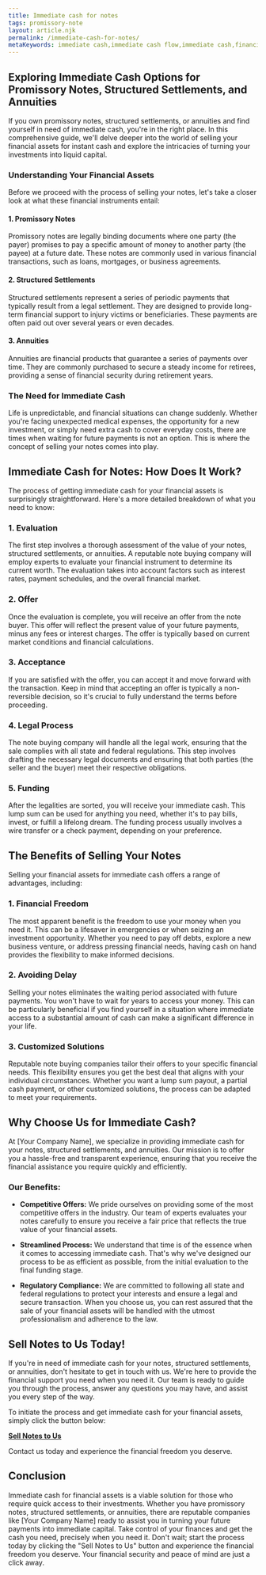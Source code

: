 ```yaml
---
title: Immediate cash for notes
tags: promissory-note
layout: article.njk
permalink: /immediate-cash-for-notes/
metaKeywords: immediate cash,immediate cash flow,immediate cash,financial instruments,financial needs,structured settlements;
---
```


## Exploring Immediate Cash Options for Promissory Notes, Structured Settlements, and Annuities

If you own promissory notes, structured settlements, or annuities and find yourself in need of immediate cash, you're in the right place. In this comprehensive guide, we'll delve deeper into the world of selling your financial assets for instant cash and explore the intricacies of turning your investments into liquid capital.

### Understanding Your Financial Assets

Before we proceed with the process of selling your notes, let's take a closer look at what these financial instruments entail:

#### 1. Promissory Notes

Promissory notes are legally binding documents where one party (the payer) promises to pay a specific amount of money to another party (the payee) at a future date. These notes are commonly used in various financial transactions, such as loans, mortgages, or business agreements.

#### 2. Structured Settlements

Structured settlements represent a series of periodic payments that typically result from a legal settlement. They are designed to provide long-term financial support to injury victims or beneficiaries. These payments are often paid out over several years or even decades.

#### 3. Annuities

Annuities are financial products that guarantee a series of payments over time. They are commonly purchased to secure a steady income for retirees, providing a sense of financial security during retirement years.

### The Need for Immediate Cash

Life is unpredictable, and financial situations can change suddenly. Whether you're facing unexpected medical expenses, the opportunity for a new investment, or simply need extra cash to cover everyday costs, there are times when waiting for future payments is not an option. This is where the concept of selling your notes comes into play.

## Immediate Cash for Notes: How Does It Work?

The process of getting immediate cash for your financial assets is surprisingly straightforward. Here's a more detailed breakdown of what you need to know:

### 1. Evaluation

The first step involves a thorough assessment of the value of your notes, structured settlements, or annuities. A reputable note buying company will employ experts to evaluate your financial instrument to determine its current worth. The evaluation takes into account factors such as interest rates, payment schedules, and the overall financial market.

### 2. Offer

Once the evaluation is complete, you will receive an offer from the note buyer. This offer will reflect the present value of your future payments, minus any fees or interest charges. The offer is typically based on current market conditions and financial calculations.

### 3. Acceptance

If you are satisfied with the offer, you can accept it and move forward with the transaction. Keep in mind that accepting an offer is typically a non-reversible decision, so it's crucial to fully understand the terms before proceeding.

### 4. Legal Process

The note buying company will handle all the legal work, ensuring that the sale complies with all state and federal regulations. This step involves drafting the necessary legal documents and ensuring that both parties (the seller and the buyer) meet their respective obligations.

### 5. Funding

After the legalities are sorted, you will receive your immediate cash. This lump sum can be used for anything you need, whether it's to pay bills, invest, or fulfill a lifelong dream. The funding process usually involves a wire transfer or a check payment, depending on your preference.

## The Benefits of Selling Your Notes

Selling your financial assets for immediate cash offers a range of advantages, including:

### 1. Financial Freedom

The most apparent benefit is the freedom to use your money when you need it. This can be a lifesaver in emergencies or when seizing an investment opportunity. Whether you need to pay off debts, explore a new business venture, or address pressing financial needs, having cash on hand provides the flexibility to make informed decisions.

### 2. Avoiding Delay

Selling your notes eliminates the waiting period associated with future payments. You won't have to wait for years to access your money. This can be particularly beneficial if you find yourself in a situation where immediate access to a substantial amount of cash can make a significant difference in your life.

### 3. Customized Solutions

Reputable note buying companies tailor their offers to your specific financial needs. This flexibility ensures you get the best deal that aligns with your individual circumstances. Whether you want a lump sum payout, a partial cash payment, or other customized solutions, the process can be adapted to meet your requirements.

## Why Choose Us for Immediate Cash?

At [Your Company Name], we specialize in providing immediate cash for your notes, structured settlements, and annuities. Our mission is to offer you a hassle-free and transparent experience, ensuring that you receive the financial assistance you require quickly and efficiently.

### Our Benefits:

- **Competitive Offers:** We pride ourselves on providing some of the most competitive offers in the industry. Our team of experts evaluates your notes carefully to ensure you receive a fair price that reflects the true value of your financial assets.

- **Streamlined Process:** We understand that time is of the essence when it comes to accessing immediate cash. That's why we've designed our process to be as efficient as possible, from the initial evaluation to the final funding stage.

- **Regulatory Compliance:** We are committed to following all state and federal regulations to protect your interests and ensure a legal and secure transaction. When you choose us, you can rest assured that the sale of your financial assets will be handled with the utmost professionalism and adherence to the law.

## Sell Notes to Us Today!

If you're in need of immediate cash for your notes, structured settlements, or annuities, don't hesitate to get in touch with us. We're here to provide the financial support you need when you need it. Our team is ready to guide you through the process, answer any questions you may have, and assist you every step of the way.

To initiate the process and get immediate cash for your financial assets, simply click the button below:

[**Sell Notes to Us**](#)

Contact us today and experience the financial freedom you deserve.

## Conclusion

Immediate cash for financial assets is a viable solution for those who require quick access to their investments. Whether you have promissory notes, structured settlements, or annuities, there are reputable companies like [Your Company Name] ready to assist you in turning your future payments into immediate capital. Take control of your finances and get the cash you need, precisely when you need it. Don't wait; start the process today by clicking the "Sell Notes to Us" button and experience the financial freedom you deserve. Your financial security and peace of mind are just a click away.